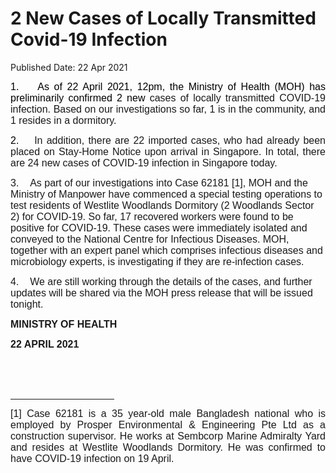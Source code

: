 <html>
    <meta http-equiv="Content-Type" content="text/html; charset=utf-8"/>
    <meta charset="utf-8"/>
    <title>2 New Cases of Locally Transmitted Covid-19 Infection</title>
    <body><h1>2 New Cases of Locally Transmitted Covid-19 Infection</h1>
    <p>Published Date: 22 Apr 2021</p> <p style="text-align: justify;"><span style="font-size: 16px; font-family: Arial;"><span><span><span style="color: black;">1.&nbsp; &nbsp; As of 22 April 2021, 12pm, </span></span></span></span><span style="font-size: 16px; font-family: Arial;"><span><span><span style="color: black;">the Ministry of Health (MOH) has preliminarily confirmed 2 new </span></span></span></span><span style="font-size: 16px; font-family: Arial;"><span><span>cases of locally transmitted COVID-19 infection. </span></span></span><span style="font-size: 16px; font-family: Arial;"><span><span>Based on our investigations so far, 1 is </span></span></span><span style="font-size: 16px; font-family: Arial;"><span><span>in the community, and 1 resides in a dormitory.</span></span></span><span style="font-size: 16px; font-family: Arial;"><span><span> </span></span></span></p> <p style="text-align: justify;"><span style="font-size: 16px; font-family: Arial;"><span><span style="color: black;">2.&nbsp; &nbsp;&nbsp;</span></span></span><span style="text-align: left; font-size: 16px; font-family: Arial;">In addition, there are 22 imported cases, who had already been placed on Stay-Home Notice upon arrival in Singapore</span><span style="text-align: left; font-size: 16px; font-family: Arial;">. In total, there are 24 new cases of COVID-19 infection in Singapore today.</span></p><p><p><span style="font-size: 16px; font-family: Arial;">3.&nbsp; &nbsp;&nbsp;</span><span style="font-family: Arial; font-size: 16px;">As part of our investigations into Case </span><span style="font-family: Arial; font-size: 16px;">62181 [1],&nbsp;</span><span style="font-family: Arial; font-size: 16px;">MOH and the Ministry of Manpower have commenced a </span><span style="font-family: Arial; font-size: 16px;">special testing operations to test residents of Westlite Woodlands </span><span style="font-family: Arial; font-size: 16px;">Dormitory (2 Woodlands Sector 2)</span><span style="font-family: Arial; font-size: 16px;"> </span><span style="font-family: Arial; font-size: 16px;">for COVID-19. </span><span style="font-family: Arial; font-size: 16px;">So far, 17 recovered workers were found to be positive for COVID-19. These cases were immediately isolated and conveyed to the National Centre for Infectious Diseases. </span><span style="font-family: Arial; font-size: 16px;">MOH, together with an expert panel which comprises infectious diseases and microbiology experts, is </span><span style="font-family: Arial; font-size: 16px;">investigating if they are re-infection cases.</span></p></p><p><p><span style="font-size: 16px; font-family: Arial;">4.&nbsp; &nbsp;&nbsp;</span><span style="font-family: Arial; font-size: 16px;">We are still working through the details of the cases, and further updates will be shared via the MOH press release that will be issued tonight.</span></p></p> <p><strong><span style="font-size: 16px; font-family: Arial;">MINISTRY OF HEALTH</span></strong></p><p><span style="font-size: 16px; font-family: Arial;"><strong>22 APRIL 2021</strong></span></p> <p style="margin-left: 0cm; text-align: justify;"><span style="font-size: 16px; font-family: Arial;">&nbsp;</span></p> <div><span style="font-size: 16px; font-family: Arial;"><br clear="all"> </span><hr align="left" size="1" width="33%"> <div id="ftn1"> <p style="text-align: justify;"><span style="font-size: 16px; font-family: Arial;">[1] Case 62181 is a 35 year-old male Bangladesh national who is employed by Prosper Environmental &amp; Engineering Pte Ltd as a construction supervisor. He works at Sembcorp Marine Admiralty Yard and resides at Westlite Woodlands Dormitory. He was confirmed to have COVID-19 infection on 19 April.</span></p> </div> </div></body>
</html>